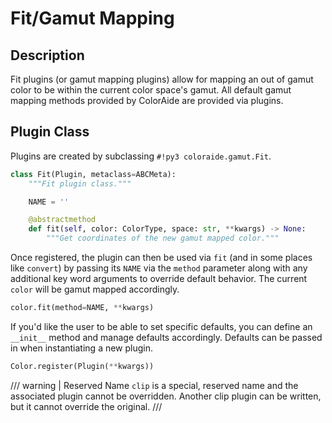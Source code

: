 # Fit/Gamut Mapping

## Description

Fit plugins (or gamut mapping plugins) allow for mapping an out of gamut color to be within the current color space's
gamut. All default gamut mapping methods provided by ColorAide are provided via plugins.

## Plugin Class

Plugins are created by subclassing `#!py3 coloraide.gamut.Fit`.

```py
class Fit(Plugin, metaclass=ABCMeta):
    """Fit plugin class."""

    NAME = ''

    @abstractmethod
    def fit(self, color: ColorType, space: str, **kwargs) -> None:
        """Get coordinates of the new gamut mapped color."""
```

Once registered, the plugin can then be used via `fit` (and in some places like `convert`) by passing its `NAME` via the
`method` parameter along with any additional key word arguments to override default behavior. The current `color` will
be gamut mapped accordingly.

```py
color.fit(method=NAME, **kwargs)
```

If you'd like the user to be able to set specific defaults, you can define an `__init__` method and manage defaults
accordingly. Defaults can be passed in when instantiating a new plugin.

```py
Color.register(Plugin(**kwargs))
```

/// warning | Reserved Name
`clip` is a special, reserved name and the associated plugin cannot be overridden. Another clip plugin can be
written, but it cannot override the original.
///
